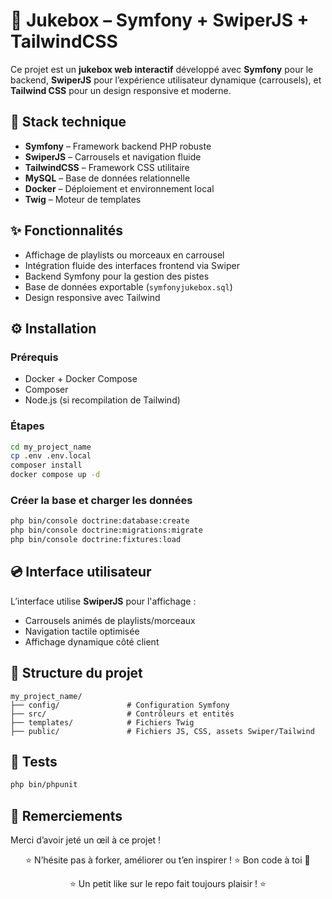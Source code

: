 
# 🎵 Jukebox – Symfony + SwiperJS + TailwindCSS

Ce projet est un **jukebox web interactif** développé avec **Symfony** pour le backend, **SwiperJS** pour l’expérience utilisateur dynamique (carrousels), et **Tailwind CSS** pour un design responsive et moderne.

## 🔧 Stack technique

- **Symfony** – Framework backend PHP robuste
- **SwiperJS** – Carrousels et navigation fluide
- **TailwindCSS** – Framework CSS utilitaire
- **MySQL** – Base de données relationnelle
- **Docker** – Déploiement et environnement local
- **Twig** – Moteur de templates

## ✨ Fonctionnalités

- Affichage de playlists ou morceaux en carrousel
- Intégration fluide des interfaces frontend via Swiper
- Backend Symfony pour la gestion des pistes
- Base de données exportable (`symfonyjukebox.sql`)
- Design responsive avec Tailwind

## ⚙️ Installation

### Prérequis

- Docker + Docker Compose
- Composer
- Node.js (si recompilation de Tailwind)

### Étapes

```bash
cd my_project_name
cp .env .env.local
composer install
docker compose up -d
```

### Créer la base et charger les données

```bash
php bin/console doctrine:database:create
php bin/console doctrine:migrations:migrate
php bin/console doctrine:fixtures:load
```

## 💿 Interface utilisateur

L’interface utilise **SwiperJS** pour l'affichage :

- Carrousels animés de playlists/morceaux
- Navigation tactile optimisée
- Affichage dynamique côté client

## 📁 Structure du projet

```
my_project_name/
├── config/               # Configuration Symfony
├── src/                  # Contrôleurs et entités
├── templates/            # Fichiers Twig
├── public/               # Fichiers JS, CSS, assets Swiper/Tailwind
```

## 🧪 Tests

```bash
php bin/phpunit
```

## 🙌 Remerciements

Merci d’avoir jeté un œil à ce projet !  

<div align="center">
⭐ N’hésite pas à forker, améliorer ou t’en inspirer ! ⭐  
Bon code à toi 🚀

⭐ Un petit like sur le repo fait toujours plaisir ! ⭐  
</div>
